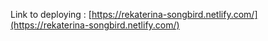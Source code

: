 Link to deploying : [https://rekaterina-songbird.netlify.com/](https://rekaterina-songbird.netlify.com/)